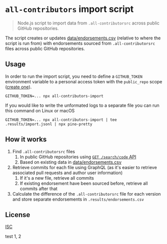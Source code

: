 # `all-contributors` import script

> Node.js script to import data from `.all-contributorsrc` across public GitHub repositories.

The script creates or updates [data/endorsements.csv](data/endorsements.csv) (relative to where the script is run from) with endorsements sourced from `.all-contributorsrc` files across public GitHub repositories.

## Usage

In order to run the import script, you need to define a `GITHUB_TOKEN` environment variable to a personal access token with the `public_repo` scope ([create one](https://github.com/settings/tokens/new?scopes=public_repo&description=all-contributors-import-script)).

```
GITHUB_TOKEN=... npx all-contributors-import
```

If you would like to write the unformated logs to a separate file you can run this command on Linux or macOS

```
GITHUB_TOKEN=... npx all-contributors-import | tee .results/import.jsonl | npx pino-pretty
```

## How it works

1. Find `.all-contributorsrc` files
   1. In public GitHub repositories using [`GET /search/code` API](https://docs.github.com/rest/search#search-code)
   2. Based on existing data in [data/endorsements.csv](data/endorsements.csv)
2. Retrieve commits for each file using GraphQL (as it's easier to retrieve associated pull requests and author user information)
   1. If it's a new file, retrieve all commits
   2. If existing endorsement have been sourced before, retrieve all commits after that
3. Calculate the difference of the `.all-contributorsrc` file for each version and store separate endorsements in `.results/endorsements.csv`

## License

[ISC](LICENSE)

test 1, 2
